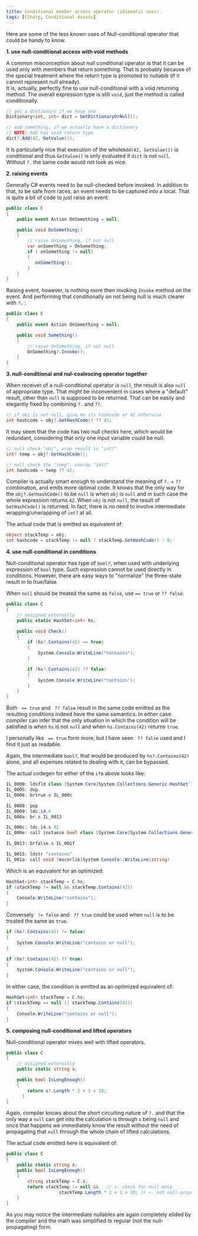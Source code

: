 ```yaml
---
title: Conditional member access operator (idiomatic uses).
tags: [CSharp, Conditional Access]
---
```

Here are some of the less known uses of Null-conditional operator that could be handy to know.

**1. use null-conditional access with void methods**  

A common misconception about null conditional operator is that it can be used only with members that return something. That is probably because of the special treatment where the return type is promoted to nullable (if it cannot represent null already).  
It is, actually, perfectly fine to use null-conditional with a void returning method. The overall expression type is still ```void```, just the method is called conditionally.

```cs  
// get a dictionary if we have one
Dictionary<int, int> dict = GetDictionaryOrNull();

// add something, if we actually have a dictionary
// NOTE: Add has void return type
dict?.Add(42, GetValue());
```

It is particularly nice that execution of the whole```Add(42, GetValue())``` is conditional and thus ```GetValue()``` is only evaluated if ```dict``` is not ```null```.  
Without ```?.``` the same code would not look as nice.

**2. raising events**  

Generally C# events need to be null-checked before invoked. In addition to that, to be safe from races, an event needs to be captured into a local. That is quite a bit of code to just raise an event:

```cs
public class C
{    
    public event Action OnSomething = null;

    public void DoSomething()
    {
        // raise OnSomething, if not null
        var onSomething = OnSomething;
        if ( onSomething != null)
        {
           onSomething();         
        }
    }
}
```  

Raising event, however, is nothing more then invoking ```Invoke``` method on the event. And performing that conditionally on not being null is much clearer with ```?.``` :

```cs
public class C
{    
    public event Action OnSomething = null;

    public void Something()
    {
        // raise OnSomething, if not null
        OnSomething?.Invoke();
    }
}
```

**3. null-conditional and nul-coalescing operator together**   

When receiver of a null-conditional operator is ```null```, the result is also ```null``` of appropriate type. That might be inconvenient in cases where a "default" result, other than ```null``` is supposed to be returned. That can be easily and elegantly fixed by combining ```?.``` and ```??```.  

```cs
// if obj is not null, give me its hashcode or 42 otherwise
int hashcode = obj?.GetHashCode() ?? 42;
```

It may seem that the code has two null checks here, which would be redundant, considering that only one input variable could be null:

```cs
// null check "obj", wrap result in "int?"
int? temp = obj?.GetHashCode();

// null check the "temp", unwrap "int?"
int hashcode = temp ?? 42;
```

Compiler is actually smart enough to understand the meaning of ```?.``` +  ```??``` combination, and emits more optimal code. It knows that the only way for the ```obj?.GetHashCode()``` to be ```null``` is when ```obj``` is ```null``` and in such case the whole expression returns ```42```. When ```obj``` is not ```null```, the result of ```GetHashCode()``` is returned. In fact, there is no need to involve intermediate wrapping/unwrapping of ```int?``` at all.

The actual code that is emitted as equivalent of:

```cs
object stackTemp = obj;
int hashcode = stackTemp != null ? stackTemp.GetHashCode() : 0;
```

**4. use null-conditional in conditions**  

Null-conditional operator has type of ```bool?```, when used with underlying expression of ```bool``` type. Such expression cannot be used directly in conditions. However, there are easy ways to "normalize" the three-state result in to true/false.

When ```null``` should be treated the same as ```false```, use ``` == true ``` or ``` ?? false ```.

```cs
public class C
{        
    // assigned externally
    public static HashSet<int> hs;

    public void Check()
    {		
        if (hs?.Contains(42) == true)
        {
            System.Console.WriteLine("contains");        
        }

        if (hs?.Contains(42) ?? false)
        {
            System.Console.WriteLine("contains");        
        }
    }
}
```

Both ``` == true``` and ``` ?? false``` result in the same code emitted as the resulting conditions indeed have the same semantics. In either case compiler can infer that the only situation in which the condition will be satisfied is when ```hs``` is not ```null``` and when ```hs.Contains(42)``` returns ```true```.  

I personally like ``` == true``` form more, but I have seen ``` ?? false``` used and I find it just as readable.

Again, the intermediate ```bool?```, that would be produced by ```hs?.Contains(42)``` alone, and all expenses related to dealing with it, can be bypassed.

The actual codegen for either of the ```if```s above looks like:

```cs
IL_0000: ldsfld class [System.Core]System.Collections.Generic.HashSet`1<int32> C::hs
IL_0005: dup
IL_0006: brtrue.s IL_000c

IL_0008: pop
IL_0009: ldc.i4.0
IL_000a: br.s IL_0013

IL_000c: ldc.i4.s 42
IL_000e: call instance bool class [System.Core]System.Collections.Generic.HashSet`1<int32>::Contains(!0)

IL_0013: brfalse.s IL_001f

IL_0015: ldstr "contains"
IL_001a: call void [mscorlib]System.Console::WriteLine(string)
```

Which is an equivalent for an optimized:

```cs
HashSet<int> stackTemp = C.hs;
if (stackTemp != null && stackTemp.Contains(42))
{
    Console.WriteLine("contains");
}
```

Conversely ``` != false``` and ``` ?? true``` could be used when ```null``` is to be treated the same as ```true```.

```cs
if (hs?.Contains(42) != false)
{
    System.Console.WriteLine("contains or null");        
}

if (hs?.Contains(42) ?? true)
{
    System.Console.WriteLine("contains or null");        
}
```

In either case, the condition is emitted as an optimized equivalent of:

```cs
HashSet<int> stackTemp = C.hs;
if (stackTemp == null || stackTemp.Contains(42))
{
    Console.WriteLine("contains or null");
}
```


**5. composing null-conditional and lifted operators**  

Null-conditional operator mixes well with lifted operators.

```cs
public class C
{        
    // assigned externally
    public static string s;

    public bool IsLongEnough()
    {		
        return s?.Length * 2 + 1 > 10;
	  }
}
```

Again, compiler knows about the short circuiting nature of ```?.``` and that the only way a ```null``` can get into the calculation is through ```s``` being ```null``` and once that happens we immediately know the result without the need of propagating that ```null``` through the whole chain of lifted calculations.  

The actual code emitted here is equivalent of:

```cs
public class C
{
    public static string s;
    public bool IsLongEnough()
    {
        string stackTemp = C.s;
        return stackTemp != null &&   // <- check for null once
                    stackTemp.Length * 2 + 1 > 10; // <- not null-propagating  
    }
}
```

As you may notice the intermediate nullables are again completely elided by the compiler and the math was simplified to regular (not the null-propagating) form.
